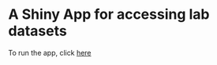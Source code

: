 # A Shiny App for accessing lab datasets

To run the app, click [here](https://arendsee.shinyapps.io/shiny-lab-data/)
